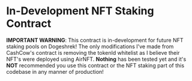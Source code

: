# In-Development NFT Staking Contract

**IMPORTANT WARNING**: This contract is in-development for future NFT staking pools on Dogeshrek! The only modifications I've made from CashCow's contract is removing the tokenId whitelist as I believe their NFT's were deployed using AirNFT. **Nothing** has been tested yet and it's **NOT** recommended you use this contract or the NFT staking part of this codebase in any manner of production!